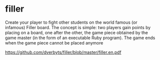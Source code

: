 # filler
Create your player to fight other students on the world famous (or infamous) Filler board. The concept is simple: two players gain points by placing on a board, one after the other, the game piece obtained by the game master (in the form of an executable Ruby program). The game ends when the game piece cannot be placed anymore

https://github.com/dverbyts/filler/blob/master/filler.en.pdf
